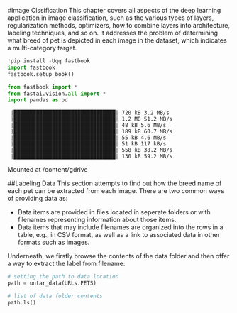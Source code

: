 #Image Clssification
This chapter covers all aspects of the deep learning application in image classification, such as the various types of layers, regularization methods, optimizers, how to combine layers into architecture, labeling techniques, and so on. It addresses the problem of determining what breed of pet is depicted in each image in the dataset, which indicates a multi-category target.

```python
!pip install -Uqq fastbook
import fastbook
fastbook.setup_book()

from fastbook import *
from fastai.vision.all import *
import pandas as pd
```

     |████████████████████████████████| 720 kB 3.2 MB/s 
     |████████████████████████████████| 1.2 MB 51.2 MB/s 
     |████████████████████████████████| 48 kB 5.6 MB/s 
     |████████████████████████████████| 189 kB 60.7 MB/s 
     |████████████████████████████████| 55 kB 4.6 MB/s 
     |████████████████████████████████| 51 kB 117 kB/s 
     |████████████████████████████████| 558 kB 38.2 MB/s 
     |████████████████████████████████| 130 kB 59.2 MB/s 
Mounted at /content/gdrive
    

##Labeling Data
This section attempts to find out how the breed name of each pet can be extracted from each image. There are two common ways of providing data as:
*   Data items are provided in files located in seperate folders or with filenames representing information about those items.
*   Data items that may include filenames are organized into the rows in a table, e.g., in CSV format, as well as a link to associated data in other formats such as images.

Underneath, we firstly browse the contents of the data folder and then offer a way to extract the label from filename:



```python
# setting the path to data location
path = untar_data(URLs.PETS)

# list of data folder contents
path.ls()
```
